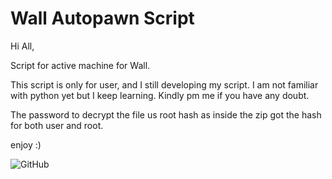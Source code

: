 # Wall Autopawn Script

Hi All,

Script for active machine for Wall.

This script is only for user, and I still developing my script. I am not familiar with python yet but I keep learning. Kindly pm me if you have any doubt.

The password to decrypt the file us root hash as inside the zip got the hash for both user and root.

enjoy :)

![GitHub](https://github.com/saitamang/Hack-The-Box/tree/master/Machine/wall/wall.PNG)
